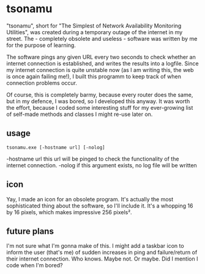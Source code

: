 # tsonamu

"tsonamu", short for "The Simplest of Network Availability Monitoring Utilities", was created during a temporary outage of the internet in my street. The - completely obsolete and useless - software was written by me for the purpose of learning.

The software pings any given URL every two seconds to check whether an internet connection is established, and writes the results into a logfile. Since my internet connection is quite unstable now (as I am writing this, the web is once again failing me!), I built this programm to keep track of when connection problems occur.

Of course, this is completely barmy, because every router does the same, but in my defence, I was bored, so I developed this anyway. It was worth the effort, because I coded some interesting stuff for my ever-growing list of self-made methods and classes I might re-use later on.

## usage

`tsonamu.exe [-hostname url] [-nolog]`

-hostname url   this url will be pinged to check the functionality of the internet connection.
-nolog          if this argument exists, no log file will be written

## icon

Yay, I made an icon for an obsolete program. It's actually the most sophisticated thing about the software, so I'll include it. It's a whopping 16 by 16 pixels, which makes impressive 256 pixels².

## future plans

I'm not sure what I'm gonna make of this. I might add a taskbar icon to inform the user (that's me) of sudden increases in ping and failure/return of their internet connection. Who knows. Maybe not. Or maybe. Did I mention I code when I'm bored?
